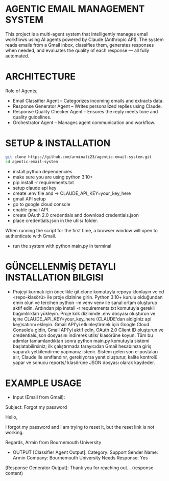 # AGENTIC EMAIL MANAGEMENT SYSTEM

This project is a multi-agent system that intelligently manages email workflows using AI agents powered by Claude (Anthropic API). The system reads emails from a Gmail inbox, classifies them, generates responses when needed, and evaluates the quality of each response — all fully automated.

# ARCHITECTURE

Role of Agents;

- Email Classifier Agent – Categorizes incoming emails and extracts data.
- Response Generator Agent – Writes personalized replies using Claude.
- Response Quality Checker Agent – Ensures the reply meets tone and quality guidelines.
- Orchestrator Agent – Manages agent communication and workflow.

# SETUP & INSTALLATION

```bash
git clone https://github.com/arminali23/agentic-email-system.git
cd agentic-email-system
```

- install python dependencies
- make sure you are using python 3.10+
- pip install -r requirements.txt
- setup claude api key
- create .env file and -> CLAUDE_API_KEY=your_key_here
- gmail API setup
- go to google cloud console
- enable gmail API.
- create OAuth 2.0 credentials and download credentials.json
- place credentials.json in the utils/ folder.

When running the script for the first time, a browser window will open to authenticate with Gmail.

- run the system with python main.py in terminal
  

# GÜNCELLENMİŞ DETAYLI INSTALLATION BILGISI

- Projeyi kurmak için öncelikle git clone <repo-link> komutuyla repoyu klonlayın ve cd <repo-klasörü> ile proje dizinine girin. Python 3.10+ kurulu olduğundan emin olun ve tercihen python -m venv venv ile sanal ortam oluşturup aktif edin. Ardından pip install -r requirements.txt komutuyla gerekli bağımlılıkları yükleyin. Proje kök dizininde .env dosyası oluşturun ve içine CLAUDE_API_KEY=your_key_here (CLAUDE'dan aldiginiz api key)satırını ekleyin. Gmail API’yi etkinleştirmek için Google Cloud Console’a gidin, Gmail API’yi aktif edin, OAuth 2.0 Client ID oluşturun ve credentials.json dosyasını indirerek utils/ klasörüne koyun. Tüm bu adımlar tamamlandıktan sonra python main.py komutuyla sistemi başlatabilirsiniz; ilk çalıştırmada tarayıcıdan Gmail hesabınıza giriş yaparak yetkilendirme yapmanız istenir. Sistem gelen son e-postaları alır, Claude ile sınıflandırır, gerekiyorsa yanıt oluşturur, kalite kontrolü yapar ve sonucu reports/ klasörüne JSON dosyası olarak kaydeder.


# EXAMPLE USAGE

- Input (Email from Gmail):

Subject: Forgot my password

Hello,

I forgot my password and I am trying to reset it, but the reset link is not working.

Regards,
Armin from Bournemouth University

- OUTPUT
  [Classifier Agent Output]:
  Category: Support
  Sender Name: Armin
  Company: Bournemouth University
  Needs Response: Yes

[Response Generator Output]:
Thank you for reaching out...
(response content)

[Quality Checker Output]: PASS "quality assessment"
[Saved]: reports/armin_report.json
